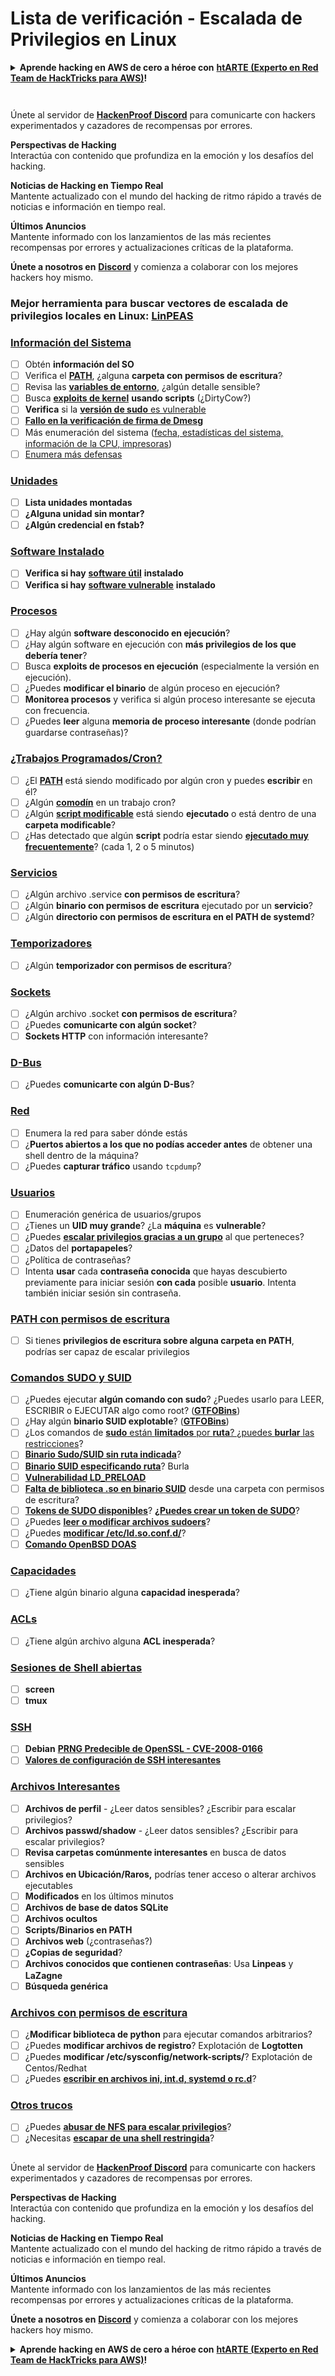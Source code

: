 # Lista de verificación - Escalada de Privilegios en Linux

<details>

<summary><strong>Aprende hacking en AWS de cero a héroe con</strong> <a href="https://training.hacktricks.xyz/courses/arte"><strong>htARTE (Experto en Red Team de HackTricks para AWS)</strong></a><strong>!</strong></summary>

Otras formas de apoyar a HackTricks:

* Si quieres ver a tu **empresa anunciada en HackTricks** o **descargar HackTricks en PDF**, consulta los [**PLANES DE SUSCRIPCIÓN**](https://github.com/sponsors/carlospolop)!
* Consigue el [**merchandising oficial de PEASS & HackTricks**](https://peass.creator-spring.com)
* Descubre [**La Familia PEASS**](https://opensea.io/collection/the-peass-family), nuestra colección de [**NFTs**](https://opensea.io/collection/the-peass-family) exclusivos
* **Únete al** 💬 [**grupo de Discord**](https://discord.gg/hRep4RUj7f) o al [**grupo de telegram**](https://t.me/peass) o **sígueme** en **Twitter** 🐦 [**@carlospolopm**](https://twitter.com/carlospolopm)**.**
* **Comparte tus trucos de hacking enviando PRs a los repositorios de github de** [**HackTricks**](https://github.com/carlospolop/hacktricks) y [**HackTricks Cloud**](https://github.com/carlospolop/hacktricks-cloud).

</details>

<figure><img src="../.gitbook/assets/image (7) (2).png" alt=""><figcaption></figcaption></figure>

<figure><img src="../../.gitbook/assets/image (1) (3) (1).png" alt=""><figcaption></figcaption></figure>

Únete al servidor de [**HackenProof Discord**](https://discord.com/invite/N3FrSbmwdy) para comunicarte con hackers experimentados y cazadores de recompensas por errores.

**Perspectivas de Hacking**\
Interactúa con contenido que profundiza en la emoción y los desafíos del hacking.

**Noticias de Hacking en Tiempo Real**\
Mantente actualizado con el mundo del hacking de ritmo rápido a través de noticias e información en tiempo real.

**Últimos Anuncios**\
Mantente informado con los lanzamientos de las más recientes recompensas por errores y actualizaciones críticas de la plataforma.

**Únete a nosotros en** [**Discord**](https://discord.com/invite/N3FrSbmwdy) y comienza a colaborar con los mejores hackers hoy mismo.

### **Mejor herramienta para buscar vectores de escalada de privilegios locales en Linux:** [**LinPEAS**](https://github.com/carlospolop/privilege-escalation-awesome-scripts-suite/tree/master/linPEAS)

### [Información del Sistema](privilege-escalation/#system-information)

* [ ] Obtén **información del SO**
* [ ] Verifica el [**PATH**](privilege-escalation/#path), ¿alguna **carpeta con permisos de escritura**?
* [ ] Revisa las [**variables de entorno**](privilege-escalation/#env-info), ¿algún detalle sensible?
* [ ] Busca [**exploits de kernel**](privilege-escalation/#kernel-exploits) **usando scripts** (¿DirtyCow?)
* [ ] **Verifica** si la [**versión de sudo** es vulnerable](privilege-escalation/#sudo-version)
* [ ] [**Fallo en la verificación de firma de Dmesg**](privilege-escalation/#dmesg-signature-verification-failed)
* [ ] Más enumeración del sistema ([fecha, estadísticas del sistema, información de la CPU, impresoras](privilege-escalation/#more-system-enumeration))
* [ ] [Enumera más defensas](privilege-escalation/#enumerate-possible-defenses)

### [Unidades](privilege-escalation/#drives)

* [ ] **Lista unidades montadas**
* [ ] **¿Alguna unidad sin montar?**
* [ ] **¿Algún credencial en fstab?**

### [**Software Instalado**](privilege-escalation/#installed-software)

* [ ] **Verifica si hay** [**software útil**](privilege-escalation/#useful-software) **instalado**
* [ ] **Verifica si hay** [**software vulnerable**](privilege-escalation/#vulnerable-software-installed) **instalado**

### [Procesos](privilege-escalation/#processes)

* [ ] ¿Hay algún **software desconocido en ejecución**?
* [ ] ¿Hay algún software en ejecución con **más privilegios de los que debería tener**?
* [ ] Busca **exploits de procesos en ejecución** (especialmente la versión en ejecución).
* [ ] ¿Puedes **modificar el binario** de algún proceso en ejecución?
* [ ] **Monitorea procesos** y verifica si algún proceso interesante se ejecuta con frecuencia.
* [ ] ¿Puedes **leer** alguna **memoria de proceso interesante** (donde podrían guardarse contraseñas)?

### [¿Trabajos Programados/Cron?](privilege-escalation/#scheduled-jobs)

* [ ] ¿El [**PATH**](privilege-escalation/#cron-path) está siendo modificado por algún cron y puedes **escribir** en él?
* [ ] ¿Algún [**comodín**](privilege-escalation/#cron-using-a-script-with-a-wildcard-wildcard-injection) en un trabajo cron?
* [ ] ¿Algún [**script modificable**](privilege-escalation/#cron-script-overwriting-and-symlink) está siendo **ejecutado** o está dentro de una **carpeta modificable**?
* [ ] ¿Has detectado que algún **script** podría estar siendo [**ejecutado muy frecuentemente**](privilege-escalation/#frequent-cron-jobs)? (cada 1, 2 o 5 minutos)

### [Servicios](privilege-escalation/#services)

* [ ] ¿Algún archivo .service **con permisos de escritura**?
* [ ] ¿Algún **binario con permisos de escritura** ejecutado por un **servicio**?
* [ ] ¿Algún **directorio con permisos de escritura en el PATH de systemd**?

### [Temporizadores](privilege-escalation/#timers)

* [ ] ¿Algún **temporizador con permisos de escritura**?

### [Sockets](privilege-escalation/#sockets)

* [ ] ¿Algún archivo .socket **con permisos de escritura**?
* [ ] ¿Puedes **comunicarte con algún socket**?
* [ ] **Sockets HTTP** con información interesante?

### [D-Bus](privilege-escalation/#d-bus)

* [ ] ¿Puedes **comunicarte con algún D-Bus**?

### [Red](privilege-escalation/#network)

* [ ] Enumera la red para saber dónde estás
* [ ] ¿**Puertos abiertos a los que no podías acceder antes** de obtener una shell dentro de la máquina?
* [ ] ¿Puedes **capturar tráfico** usando `tcpdump`?

### [Usuarios](privilege-escalation/#users)

* [ ] Enumeración genérica de usuarios/grupos
* [ ] ¿Tienes un **UID muy grande**? ¿La **máquina** es **vulnerable**?
* [ ] ¿Puedes [**escalar privilegios gracias a un grupo**](privilege-escalation/interesting-groups-linux-pe/) al que perteneces?
* [ ] ¿Datos del **portapapeles**?
* [ ] ¿Política de contraseñas?
* [ ] Intenta **usar** cada **contraseña conocida** que hayas descubierto previamente para iniciar sesión **con cada** posible **usuario**. Intenta también iniciar sesión sin contraseña.

### [PATH con permisos de escritura](privilege-escalation/#writable-path-abuses)

* [ ] Si tienes **privilegios de escritura sobre alguna carpeta en PATH**, podrías ser capaz de escalar privilegios

### [Comandos SUDO y SUID](privilege-escalation/#sudo-and-suid)

* [ ] ¿Puedes ejecutar **algún comando con sudo**? ¿Puedes usarlo para LEER, ESCRIBIR o EJECUTAR algo como root? ([**GTFOBins**](https://gtfobins.github.io))
* [ ] ¿Hay algún **binario SUID explotable**? ([**GTFOBins**](https://gtfobins.github.io))
* [ ] ¿Los comandos de [**sudo** están **limitados** por **ruta**? ¿puedes **burlar** las restricciones](privilege-escalation/#sudo-execution-bypassing-paths)?
* [ ] [**Binario Sudo/SUID sin ruta indicada**](privilege-escalation/#sudo-command-suid-binary-without-command-path)?
* [ ] [**Binario SUID especificando ruta**](privilege-escalation/#suid-binary-with-command-path)? Burla
* [ ] [**Vulnerabilidad LD\_PRELOAD**](privilege-escalation/#ld\_preload)
* [ ] [**Falta de biblioteca .so en binario SUID**](privilege-escalation/#suid-binary-so-injection) desde una carpeta con permisos de escritura?
* [ ] [**Tokens de SUDO disponibles**](privilege-escalation/#reusing-sudo-tokens)? [**¿Puedes crear un token de SUDO**](privilege-escalation/#var-run-sudo-ts-less-than-username-greater-than)?
* [ ] ¿Puedes [**leer o modificar archivos sudoers**](privilege-escalation/#etc-sudoers-etc-sudoers-d)?
* [ ] ¿Puedes [**modificar /etc/ld.so.conf.d/**](privilege-escalation/#etc-ld-so-conf-d)?
* [ ] [**Comando OpenBSD DOAS**](privilege-escalation/#doas)

### [Capacidades](privilege-escalation/#capabilities)

* [ ] ¿Tiene algún binario alguna **capacidad inesperada**?

### [ACLs](privilege-escalation/#acls)

* [ ] ¿Tiene algún archivo alguna **ACL inesperada**?

### [Sesiones de Shell abiertas](privilege-escalation/#open-shell-sessions)

* [ ] **screen**
* [ ] **tmux**

### [SSH](privilege-escalation/#ssh)

* [ ] **Debian** [**PRNG Predecible de OpenSSL - CVE-2008-0166**](privilege-escalation/#debian-openssl-predictable-prng-cve-2008-0166)
* [ ] [**Valores de configuración de SSH interesantes**](privilege-escalation/#ssh-interesting-configuration-values)

### [Archivos Interesantes](privilege-escalation/#interesting-files)

* [ ] **Archivos de perfil** - ¿Leer datos sensibles? ¿Escribir para escalar privilegios?
* [ ] **Archivos passwd/shadow** - ¿Leer datos sensibles? ¿Escribir para escalar privilegios?
* [ ] **Revisa carpetas comúnmente interesantes** en busca de datos sensibles
* [ ] **Archivos en Ubicación/Raros,** podrías tener acceso o alterar archivos ejecutables
* [ ] **Modificados** en los últimos minutos
* [ ] **Archivos de base de datos SQLite**
* [ ] **Archivos ocultos**
* [ ] **Scripts/Binarios en PATH**
* [ ] **Archivos web** (¿contraseñas?)
* [ ] **¿Copias de seguridad**?
* [ ] **Archivos conocidos que contienen contraseñas**: Usa **Linpeas** y **LaZagne**
* [ ] **Búsqueda genérica**

### [**Archivos con permisos de escritura**](privilege-escalation/#writable-files)

* [ ] ¿**Modificar biblioteca de python** para ejecutar comandos arbitrarios?
* [ ] ¿Puedes **modificar archivos de registro**? Explotación de **Logtotten**
* [ ] ¿Puedes **modificar /etc/sysconfig/network-scripts/**? Explotación de Centos/Redhat
* [ ] ¿Puedes [**escribir en archivos ini, int.d, systemd o rc.d**](privilege-escalation/#init-init-d-systemd-and-rc-d)?

### [**Otros trucos**](privilege-escalation/#other-tricks)

* [ ] ¿Puedes [**abusar de NFS para escalar privilegios**](privilege-escalation/#nfs-privilege-escalation)?
* [ ] ¿Necesitas [**escapar de una shell restringida**](privilege-escalation/#escaping-from-restricted-shells)?

<figure><img src="../../.gitbook/assets/image (1) (3) (1).png" alt=""><figcaption></figcaption></figure>

Únete al servidor de [**HackenProof Discord**](https://discord.com/invite/N3FrSbmwdy) para comunicarte con hackers experimentados y cazadores de recompensas por errores.

**Perspectivas de Hacking**\
Interactúa con contenido que profundiza en la emoción y los desafíos del hacking.

**Noticias de Hacking en Tiempo Real**\
Mantente actualizado con el mundo del hacking de ritmo rápido a través de noticias e información en tiempo real.

**Últimos Anuncios**\
Mantente informado con los lanzamientos de las más recientes recompensas por errores y actualizaciones críticas de la plataforma.

**Únete a nosotros en** [**Discord**](https://discord.com/invite/N3FrSbmwdy) y comienza a colaborar con los mejores hackers hoy mismo.

<details>

<summary><strong>Aprende hacking en AWS de cero a héroe con</strong> <a href="https://training.hacktricks.xyz/courses/arte"><strong>htARTE (Experto en Red Team de HackTricks para AWS)</strong></a><strong>!</strong></summary>

Otras formas de apoyar a HackTricks:

* Si quieres ver a tu **empresa anunciada en HackTricks** o **descargar HackTricks en PDF**, consulta los [**PLANES DE SUSCRIPCIÓN**](https://github.com/sponsors/carlospolop)!
* Consigue el [**merchandising oficial de PEASS & HackTricks**](https://peass.creator-spring.com)
* Descubre [**La Familia PEASS**](https://opensea.io/collection/the-peass-family), nuestra colección de [**NFTs**](https://opensea.io/collection/the-peass-family) exclusivos
* **Únete al** 💬 [**grupo de Discord**](https://discord.gg/hRep4RUj7f) o al [**grupo de telegram**](https://t.me/peass) o **sígueme** en **Twitter** 🐦 [**@carlospolopm**](https://twitter.com/carlospolopm)**.**
* **Comparte tus trucos de hacking enviando PRs a los repositorios de github de** [**HackTricks**](https://github.com/carlospolop/hacktricks) y [**HackTricks Cloud**](https://github.com/carlospolop/hacktricks-cloud).

</details>
